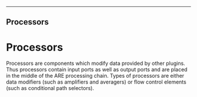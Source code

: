   
---
Processors
---

# Processors

Processors are components which modify data provided by other plugins. Thus processors contain input ports as well as output ports and are placed in the middle of the ARE processing chain. Types of processors are either data modifiers (such as amplifiers and averagers) or flow control elements (such as conditional path selectors).